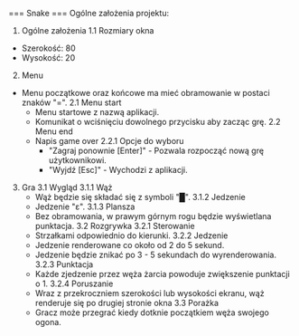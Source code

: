 ﻿=== Snake ===
Ogólne założenia projektu:

1. Ogólne założenia
  1.1 Rozmiary okna
  - Szerokość: 80
  - Wysokość: 20
2. Menu
- Menu początkowe oraz końcowe ma mieć obramowanie w postaci znaków "=". 
  2.1 Menu start
  - Menu startowe z nazwą aplikacji.
  - Komunikat o wciśnięciu dowolnego przycisku aby zacząc grę.
  2.2 Menu end
  - Napis game over
    2.2.1 Opcje do wyboru
    - "Zagraj ponownie [Enter]" - Pozwala rozpocząć nową grę użytkownikowi.
    - "Wyjdź [Esc]" - Wychodzi z aplikacji.
3. Gra
  3.1 Wygląd
    3.1.1 Wąż
    - Wąż będzie się składać się z symboli "█".
    3.1.2 Jedzenie
    - Jedzenie "ε".
    3.1.3 Plansza
    - Bez obramowania, w prawym górnym rogu będzie wyświetlana punktacja.
  3.2 Rozgrywka
    3.2.1 Sterowanie
    - Strzałkami odpowiednio do kierunki.
    3.2.2 Jedzenie
    - Jedzenie renderowane co około od 2 do 5 sekund.
    - Jedzenie będzie znikać po 3 - 5 sekundach do wyrenderowania.
    3.2.3 Punktacja
    - Każde zjedzenie przez węża żarcia powoduje zwiększenie punktacji o 1.
    3.2.4 Poruszanie 
    - Wraz z przekroczniem szerokości lub wysokości ekranu, wąż renderuje się po drugiej stronie okna
  3.3 Porażka
    - Gracz może przegrać kiedy dotknie początkiem węża swojego ogona.